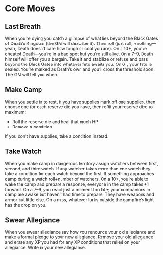 # Core Moves

## Last Breath

When you’re dying you catch a glimpse of what lies beyond the Black Gates of
Death’s Kingdom (the GM will describe it). Then roll (just roll, +nothing—yeah,
Death doesn’t care how tough or cool you are). On a 10+, you’ve cheated
Death—you’re in a bad spot but you’re still alive. On a 7–9, Death himself will
offer you a bargain. Take it and stabilize or refuse and pass beyond the Black
Gates into whatever fate awaits you. On 6-, your fate is sealed. You’re marked
as Death’s own and you’ll cross the threshold soon. The GM will tell you when.

## Make Camp

When you settle in to rest, if you have supplies mark off one supplies. then
choose one for each reserve die you have, then refill your reserve dice to
maximum:

* Roll the reserve die and heal that much HP
* Remove a condition

If you don't have supplies, take a condition instead.

## Take Watch

When you make camp in dangerous territory assign watchers between first,
second, and third watch. If any watcher takes more than one watch they take a
condition for each watch beyond the first. If something approaches camp during
a watch roll+number of watchers. On a 10+, you’re able to wake the camp and
prepare a response, everyone in the camp takes +1 forward. On a 7–9, you react
just a moment too late; your companions in camp are awake but haven’t had time
to prepare. They have weapons and armor but little else. On a miss, whatever
lurks outside the campfire’s light has the drop on you.

## Swear Allegiance

When you swear allegiance say how you renounce your old allegiance and make a
formal pledge to your new allegiance. Remove your old allegiance and erase any
XP you had for any XP conditions that relied on your allegiance. Write in your
new allegiance.
